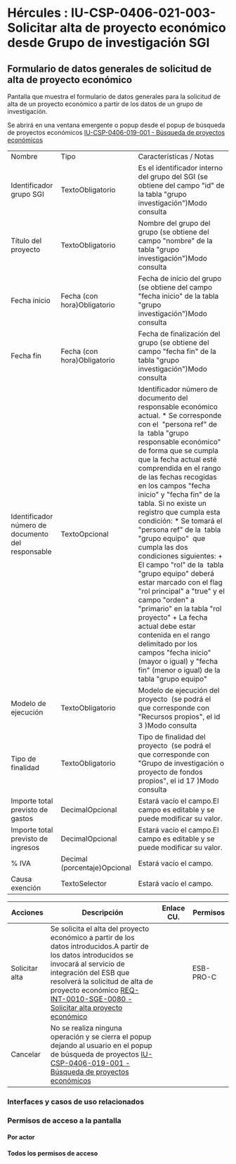 # Hércules : IU\-CSP\-0406\-021\-003\- Solicitar alta de proyecto económico desde Grupo de investigación SGI







## Formulario de datos generales de solicitud de alta de proyecto económico

Pantalla que muestra el formulario de datos generales para la solicitud de alta de un proyecto económico a partir de los datos de un grupo de investigación.

Se abrirá en una ventana emergente o popup desde el popup de búsqueda de proyectos económicos [IU\-CSP\-0406\-019\-001 \- Búsqueda de proyectos económicos](/hercules/sgi-sistema-de-gestion-de-investigacion/requisitos-y-analisis-funcional/analisis-funcional-sgi-hercules/csp-modulo-de-convocatorias-ayudas-solicitudes-proyectos-y-contratos-y-grupos-de-investigacion/csp-interfaz-de-usuario/iu-csp-0400-gestion-de-proyectos/iu-csp-0406-modificar-proyecto/iu-csp-0406-020-modificar-proyecto-configuracion-economica/iu-csp-0406-021-modificar-proyecto-configuracion-economica-identificacion/iu-csp-0406-021-001-busqueda-de-proyectos-economicos.md "/hercules/sgi-sistema-de-gestion-de-investigacion/requisitos-y-analisis-funcional/analisis-funcional-sgi-hercules/csp-modulo-de-convocatorias-ayudas-solicitudes-proyectos-y-contratos-y-grupos-de-investigacion/csp-interfaz-de-usuario/iu-csp-0400-gestion-de-proyectos/iu-csp-0406-modificar-proyecto/iu-csp-0406-020-modificar-proyecto-configuracion-economica/iu-csp-0406-021-modificar-proyecto-configuracion-economica-identificacion/iu-csp-0406-021-001-busqueda-de-proyectos-economicos.md")



|  | | |
| --- | --- | --- |
| Nombre | Tipo | Características / Notas |
| Identificador grupo SGI | TextoObligatorio | Es el identificador interno del grupo del SGI (se obtiene del campo "id" de la tabla "grupo investigación")Modo consulta |
| Título del proyecto | TextoObligatorio | Nombre del grupo del grupo (se obtiene del campo "nombre" de la tabla "grupo investigación")Modo consulta |
| Fecha inicio | Fecha (con hora)Obligatorio | Fecha de inicio del grupo (se obtiene del campo "fecha inicio" de la tabla "grupo investigación")Modo consulta |
| Fecha fin | Fecha (con hora)Obligatorio | Fecha de finalización del grupo (se obtiene del campo "fecha fin" de la tabla "grupo investigación")Modo consulta |
| Identificador número de documento del responsable | TextoOpcional | Identificador número de documento del responsable económico actual. * Se corresponde con el  "persona ref" de la  tabla "grupo responsable económico"  de forma que se cumpla que la fecha actual esté comprendida en el rango de las fechas recogidas en los campos "fecha inicio" y "fecha fin" de la tabla. Si no existe un registro que cumpla esta condición: * Se tomará el "persona ref" de la  tabla "grupo equipo"  que cumpla las dos condiciones siguientes: 	+ El campo "rol" de la  tabla "grupo equipo" deberá estar marcado con el flag "rol principal" a "true" y el campo "orden" a "primario" en la tabla "rol proyecto" 	+ La fecha actual debe estar contenida en el rango delimitado por los campos "fecha inicio" (mayor o igual) y "fecha fin" (menor o igual) de la tabla "grupo equipo" |
| Modelo de ejecución | TextoObligatorio | Modelo de ejecución del proyecto  (se podrá el que corresponde con "Recursos propios", el id 3 )Modo consulta |
| Tipo de finalidad | TextoObligatorio | Tipo de finalidad del proyecto  (se podrá el que corresponde con "Grupo de investigación o proyecto de fondos propios", el id 17 )Modo consulta |
| Importe total previsto de gastos | DecimalOpcional | Estará vacío el campo.El campo es editable y se puede modificar su valor. |
| Importe total previsto de ingresos | DecimalOpcional | Estará vacío el campo.El campo es editable y se puede modificar su valor. |
| % IVA | Decimal (porcentaje)Opcional | Estará vacío el campo. |
| Causa exención | TextoSelector | Estará vacío el campo. |



| Acciones | Descripción | Enlace CU. | Permisos |
| --- | --- | --- | --- |
| Solicitar alta | Se solicita el alta del proyecto económico a partir de los datos introducidos.A partir de los datos introducidos se invocará al servicio de integración del ESB que resolverá la solicitud de alta de proyecto económico [REQ\-INT\-0010\-SGE\-0080 \- Solicitar alta proyecto económico](/hercules/sgi-sistema-de-gestion-de-investigacion/requisitos-y-analisis-funcional/analisis-funcional-sgi-hercules/gen-aspectos-generales/int-requisitos-de-integracion/req-int-0010-sge-integracion-con-sistema-de-gestion-economica/req-int-0010-sge-0081-solicitar-alta-proyecto-economico.md "/hercules/sgi-sistema-de-gestion-de-investigacion/requisitos-y-analisis-funcional/analisis-funcional-sgi-hercules/gen-aspectos-generales/int-requisitos-de-integracion/req-int-0010-sge-integracion-con-sistema-de-gestion-economica/req-int-0010-sge-0081-solicitar-alta-proyecto-economico.md") |  | ESB\-PRO\-C |
| Cancelar | No se realiza ninguna operación y se cierra el popup dejando al usuario en el popup de búsqueda de proyectos [IU\-CSP\-0406\-019\-001 \- Búsqueda de proyectos económicos](/hercules/sgi-sistema-de-gestion-de-investigacion/requisitos-y-analisis-funcional/analisis-funcional-sgi-hercules/csp-modulo-de-convocatorias-ayudas-solicitudes-proyectos-y-contratos-y-grupos-de-investigacion/csp-interfaz-de-usuario/iu-csp-0400-gestion-de-proyectos/iu-csp-0406-modificar-proyecto/iu-csp-0406-020-modificar-proyecto-configuracion-economica/iu-csp-0406-021-modificar-proyecto-configuracion-economica-identificacion/iu-csp-0406-021-001-busqueda-de-proyectos-economicos.md "/hercules/sgi-sistema-de-gestion-de-investigacion/requisitos-y-analisis-funcional/analisis-funcional-sgi-hercules/csp-modulo-de-convocatorias-ayudas-solicitudes-proyectos-y-contratos-y-grupos-de-investigacion/csp-interfaz-de-usuario/iu-csp-0400-gestion-de-proyectos/iu-csp-0406-modificar-proyecto/iu-csp-0406-020-modificar-proyecto-configuracion-economica/iu-csp-0406-021-modificar-proyecto-configuracion-economica-identificacion/iu-csp-0406-021-001-busqueda-de-proyectos-economicos.md") |  |  |

### Interfaces y casos de uso relacionados



















### Permisos de acceso a la pantalla

#### Por actor

#### Todos los permisos de acceso







